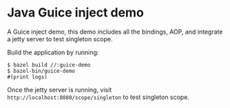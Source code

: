 # Java Guice inject demo
A Guice inject demo, this demo includes all the bindings, AOP, and integrate a jetty server to test singleton scope.


Build the application by running:
```shell
$ bazel build //:guice-demo
$ bazel-bin/guice-demo
#(print logs)
```

Once the jetty server is running, visit `http://localhost:8080/scope/singleton` to test singleton scope.

